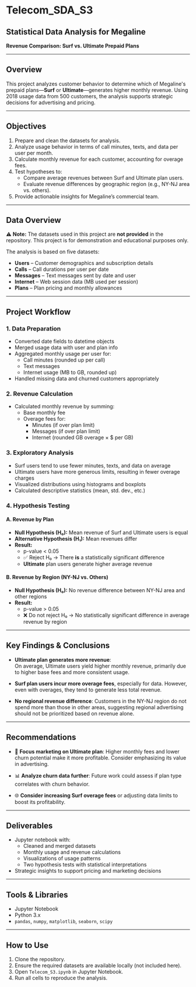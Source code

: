 # Telecom_SDA_S3

## Statistical Data Analysis for Megaline  
**Revenue Comparison: Surf vs. Ultimate Prepaid Plans**  

---

## Overview  
This project analyzes customer behavior to determine which of Megaline's prepaid plans—**Surf** or **Ultimate**—generates higher monthly revenue. Using 2018 usage data from 500 customers, the analysis supports strategic decisions for advertising and pricing.

---

## Objectives  
1. Prepare and clean the datasets for analysis.  
2. Analyze usage behavior in terms of call minutes, texts, and data per user per month.  
3. Calculate monthly revenue for each customer, accounting for overage fees.  
4. Test hypotheses to:  
   - Compare average revenues between Surf and Ultimate plan users.  
   - Evaluate revenue differences by geographic region (e.g., NY-NJ area vs. others).  
5. Provide actionable insights for Megaline’s commercial team.

---

## Data Overview  
⚠️ **Note:** The datasets used in this project are **not provided** in the repository. This project is for demonstration and educational purposes only.

The analysis is based on five datasets:  
- **Users** – Customer demographics and subscription details  
- **Calls** – Call durations per user per date  
- **Messages** – Text messages sent by date and user  
- **Internet** – Web session data (MB used per session)  
- **Plans** – Plan pricing and monthly allowances  

---

## Project Workflow  

### 1. Data Preparation  
- Converted date fields to datetime objects  
- Merged usage data with user and plan info  
- Aggregated monthly usage per user for:  
  - Call minutes (rounded up per call)  
  - Text messages  
  - Internet usage (MB to GB, rounded up)  
- Handled missing data and churned customers appropriately  

### 2. Revenue Calculation  
- Calculated monthly revenue by summing:  
  - Base monthly fee  
  - Overage fees for:  
    - Minutes (if over plan limit)  
    - Messages (if over plan limit)  
    - Internet (rounded GB overage × $ per GB)

### 3. Exploratory Analysis  
- Surf users tend to use fewer minutes, texts, and data on average  
- Ultimate users have more generous limits, resulting in fewer overage charges  
- Visualized distributions using histograms and boxplots  
- Calculated descriptive statistics (mean, std. dev., etc.)

### 4. Hypothesis Testing  
#### A. Revenue by Plan  
- **Null Hypothesis (H₀):** Mean revenue of Surf and Ultimate users is equal  
- **Alternative Hypothesis (H₁):** Mean revenues differ  
- **Result:**  
  - p-value < 0.05  
  - ✅ Reject H₀ → There **is** a statistically significant difference  
  - **Ultimate** plan users generate higher average revenue  

#### B. Revenue by Region (NY-NJ vs. Others)  
- **Null Hypothesis (H₀):** No revenue difference between NY-NJ area and other regions  
- **Result:**  
  - p-value > 0.05  
  - ❌ Do not reject H₀ → No statistically significant difference in average revenue by region  

---

## Key Findings & Conclusions  

- **Ultimate plan generates more revenue**:  
  On average, Ultimate users yield higher monthly revenue, primarily due to higher base fees and more consistent usage.
  
- **Surf plan users incur more overage fees**, especially for data. However, even with overages, they tend to generate less total revenue.

- **No regional revenue difference**: Customers in the NY-NJ region do not spend more than those in other areas, suggesting regional advertising should not be prioritized based on revenue alone.

---

## Recommendations  

- 📣 **Focus marketing on Ultimate plan**: Higher monthly fees and lower churn potential make it more profitable. Consider emphasizing its value in advertising.

- 📊 **Analyze churn data further**: Future work could assess if plan type correlates with churn behavior.

- 🌐 **Consider increasing Surf overage fees** or adjusting data limits to boost its profitability.

---

## Deliverables  
- Jupyter notebook with:
  - Cleaned and merged datasets  
  - Monthly usage and revenue calculations  
  - Visualizations of usage patterns  
  - Two hypothesis tests with statistical interpretations  
- Strategic insights to support pricing and marketing decisions  

---

## Tools & Libraries  
- Jupyter Notebook  
- Python 3.x  
- `pandas`, `numpy`, `matplotlib`, `seaborn`, `scipy`  

---

## How to Use  
1. Clone the repository.  
2. Ensure the required datasets are available locally (not included here).  
3. Open `Telecom_S3.ipynb` in Jupyter Notebook.  
4. Run all cells to reproduce the analysis.
